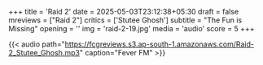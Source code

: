 +++
title = 'Raid 2'
date = 2025-05-03T23:12:38+05:30
draft = false
mreviews = ["Raid 2"]
critics = ['Stutee Ghosh']
subtitle = "The Fun is Missing"
opening = ''
img = 'raid-2-19.jpg'
media = 'audio'
score =  5
+++

{{< audio path="<https://fcgreviews.s3.ap-south-1.amazonaws.com/Raid-2_Stutee_Ghosh.mp3>" caption="Fever FM" >}}
